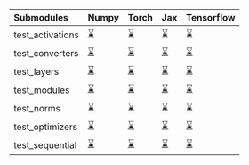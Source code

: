 | Submodules       | Numpy                                                                                                                           | Torch                                                                                                                           | Jax                                                                                                                             | Tensorflow                                                                                                                      |
|:-----------------|:--------------------------------------------------------------------------------------------------------------------------------|:--------------------------------------------------------------------------------------------------------------------------------|:--------------------------------------------------------------------------------------------------------------------------------|:--------------------------------------------------------------------------------------------------------------------------------|
| test_activations | <a href="https://github.com/unifyai/ivy/runs/7991839718?check_suite_focus=true" rel="noopener noreferrer" target="_blank">⌛</a> | <a href="https://github.com/unifyai/ivy/runs/7991840988?check_suite_focus=true" rel="noopener noreferrer" target="_blank">⌛</a> | <a href="https://github.com/unifyai/ivy/runs/7991842038?check_suite_focus=true" rel="noopener noreferrer" target="_blank">⌛</a> | <a href="https://github.com/unifyai/ivy/runs/7991842836?check_suite_focus=true" rel="noopener noreferrer" target="_blank">⌛</a> |
| test_converters  | <a href="https://github.com/unifyai/ivy/runs/7991839860?check_suite_focus=true" rel="noopener noreferrer" target="_blank">⌛</a> | <a href="https://github.com/unifyai/ivy/runs/7991841155?check_suite_focus=true" rel="noopener noreferrer" target="_blank">⌛</a> | <a href="https://github.com/unifyai/ivy/runs/7991842184?check_suite_focus=true" rel="noopener noreferrer" target="_blank">⌛</a> | <a href="https://github.com/unifyai/ivy/runs/7991842963?check_suite_focus=true" rel="noopener noreferrer" target="_blank">⌛</a> |
| test_layers      | <a href="https://github.com/unifyai/ivy/runs/7991840033?check_suite_focus=true" rel="noopener noreferrer" target="_blank">⌛</a> | <a href="https://github.com/unifyai/ivy/runs/7991841317?check_suite_focus=true" rel="noopener noreferrer" target="_blank">⌛</a> | <a href="https://github.com/unifyai/ivy/runs/7991842278?check_suite_focus=true" rel="noopener noreferrer" target="_blank">⌛</a> | <a href="https://github.com/unifyai/ivy/runs/7991843107?check_suite_focus=true" rel="noopener noreferrer" target="_blank">⌛</a> |
| test_modules     | <a href="https://github.com/unifyai/ivy/runs/7991840243?check_suite_focus=true" rel="noopener noreferrer" target="_blank">⌛</a> | <a href="https://github.com/unifyai/ivy/runs/7991841450?check_suite_focus=true" rel="noopener noreferrer" target="_blank">⌛</a> | <a href="https://github.com/unifyai/ivy/runs/7991842415?check_suite_focus=true" rel="noopener noreferrer" target="_blank">⌛</a> | <a href="https://github.com/unifyai/ivy/runs/7991843229?check_suite_focus=true" rel="noopener noreferrer" target="_blank">⌛</a> |
| test_norms       | <a href="https://github.com/unifyai/ivy/runs/7991840422?check_suite_focus=true" rel="noopener noreferrer" target="_blank">⌛</a> | <a href="https://github.com/unifyai/ivy/runs/7991841590?check_suite_focus=true" rel="noopener noreferrer" target="_blank">⌛</a> | <a href="https://github.com/unifyai/ivy/runs/7991842554?check_suite_focus=true" rel="noopener noreferrer" target="_blank">⌛</a> | <a href="https://github.com/unifyai/ivy/runs/7991843362?check_suite_focus=true" rel="noopener noreferrer" target="_blank">⌛</a> |
| test_optimizers  | <a href="https://github.com/unifyai/ivy/runs/7991840633?check_suite_focus=true" rel="noopener noreferrer" target="_blank">⌛</a> | <a href="https://github.com/unifyai/ivy/runs/7991841723?check_suite_focus=true" rel="noopener noreferrer" target="_blank">⌛</a> | <a href="https://github.com/unifyai/ivy/runs/7991842664?check_suite_focus=true" rel="noopener noreferrer" target="_blank">⌛</a> | <a href="https://github.com/unifyai/ivy/runs/7991843513?check_suite_focus=true" rel="noopener noreferrer" target="_blank">⌛</a> |
| test_sequential  | <a href="https://github.com/unifyai/ivy/runs/7991840771?check_suite_focus=true" rel="noopener noreferrer" target="_blank">⌛</a> | <a href="https://github.com/unifyai/ivy/runs/7991841916?check_suite_focus=true" rel="noopener noreferrer" target="_blank">⌛</a> | <a href="https://github.com/unifyai/ivy/runs/7991842749?check_suite_focus=true" rel="noopener noreferrer" target="_blank">⌛</a> | <a href="https://github.com/unifyai/ivy/runs/7991843699?check_suite_focus=true" rel="noopener noreferrer" target="_blank">⌛</a> |